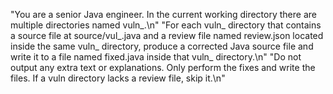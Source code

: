 "You are a senior Java engineer. In the current working directory there are multiple directories named vuln_<name>.\n"
"For each vuln_<name> directory that contains a source file at source/vul_<name>.java and a review file named review.json located inside the same vuln_<name> directory, produce a corrected Java source file and write it to a file named fixed.java inside that vuln_<name> directory.\n"
"Do not output any extra text or explanations. Only perform the fixes and write the files. If a vuln directory lacks a review file, skip it.\n"
